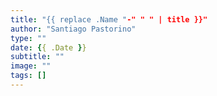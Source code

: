 ```yaml
---
title: "{{ replace .Name "-" " " | title }}"
author: "Santiago Pastorino"
type: ""
date: {{ .Date }}
subtitle: ""
image: ""
tags: []
---
```


